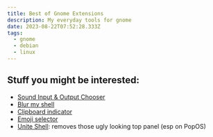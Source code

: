 ```yaml
---
title: Best of Gnome Extensions
description: My everyday tools for gnome
date: 2023-08-22T07:52:28.333Z
tags:
  - gnome
  - debian
  - linux
---
```

## Stuff you might be interested:

* [Sound Input & Output Chooser](https://extensions.gnome.org/extension/906/sound-output-device-chooser/)
* [Blur my shell](https://extensions.gnome.org/#sort=relevance)
* [Clipboard indicator](https://extensions.gnome.org/extension/779/clipboard-indicator/)
* [Emoji selector](https://github.com/maoschanz/emoji-selector-for-gnome)
* [Unite Shell](https://github.com/hardpixel/unite-shell): removes those ugly looking top panel (esp on PopOS)